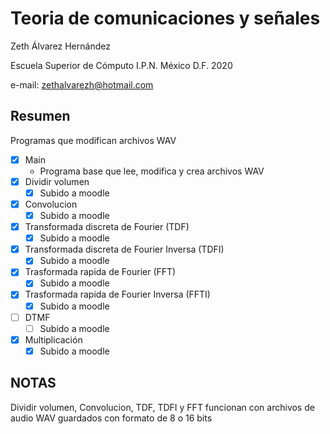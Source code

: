 # Teoria de comunicaciones y señales

Zeth Álvarez Hernández

Escuela Superior de Cómputo I.P.N. México D.F. 2020

e-mail: zethalvarezh@hotmail.com

## Resumen 

Programas que modifican archivos WAV

- [x] Main
	- Programa base que lee, modifica y crea archivos WAV
- [x] Dividir volumen
	- [x] Subido a moodle
- [x] Convolucion 
	- [x] Subido a moodle
- [x] Transformada discreta de Fourier (TDF)
	- [x] Subido a moodle
- [x] Transformada discreta de Fourier Inversa (TDFI)
	- [x] Subido a moodle
- [x] Trasformada rapida de Fourier (FFT)
	- [x] Subido a moodle
- [x] Trasformada rapida de Fourier Inversa (FFTI)
	- [x] Subido a moodle
- [ ] DTMF
	- [ ] Subido a moodle
- [x] Multiplicación
	- [x] Subido a moodle

## NOTAS

Dividir volumen, Convolucion, TDF, TDFI y FFT funcionan con archivos de audio WAV guardados con formato de 8 o 16 bits

